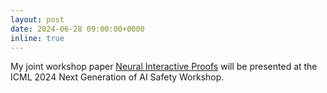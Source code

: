 ```yaml
---
layout: post
date: 2024-06-28 09:00:00+0000
inline: true
---
```


My joint workshop paper [Neural Interactive Proofs](https://openreview.net/forum?id=RhEND1litL) will be presented at the ICML 2024 Next Generation of AI Safety Workshop.